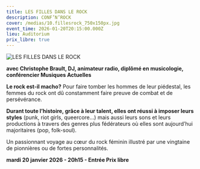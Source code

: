 ```yaml
---
title: LES FILLES DANS LE ROCK
description: CONF’N’ROCK
cover: /medias/10.fillesrock_750x150px.jpg
event_time: 2026-01-20T20:15:00.000Z
lieu: Auditorium
prix_libre: true
---
```

![LES FILLES DANS LE ROCK](/medias/10.fillesrock_750x150px.jpg "LES FILLES DANS LE ROCK")

**avec Christophe Brault, DJ, animateur radio, diplômé en musicologie, conférencier Musiques Actuelles** 

**Le rock est-il macho?** Pour faire tomber les hommes de leur piédestal, les femmes du rock ont dû constamment faire preuve de combat et de persévérance.

**Durant toute l’histoire, grâce à leur talent, elles ont réussi à imposer leurs styles** (punk, riot girls, queercore…) mais aussi leurs sons et leurs productions à travers des genres plus fédérateurs où elles sont aujourd’hui majoritaires (pop, folk-soul). 

Un passionnant voyage au cœur du rock féminin illustré par une vingtaine de pionnières ou de fortes personnalités.

**mardi 20 janvier 2026 - 20h15 - Entrée Prix libre**